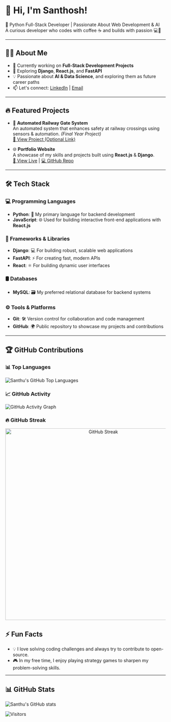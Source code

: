 # 👋 Hi, I'm Santhosh!
🚀 Python Full-Stack Developer | Passionate About Web Development & AI  
A curious developer who codes with coffee ☕ and builds with passion 💻💙

---

## 👨‍💻 About Me
- 🔭 Currently working on **Full-Stack Development Projects**
- 🌱 Exploring **Django**, **React.js**, and **FastAPI**
- 💡 Passionate about **AI & Data Science**, and exploring them as future career paths
- 📫 Let's connect: [LinkedIn](https://www.linkedin.com/in/santhosh-s-478b88252) | [Email](mailto:santhu.santhu7788@gmail.com)

---

## 🔥 Featured Projects
- 🚉 **Automated Railway Gate System**  
  An automated system that enhances safety at railway crossings using sensors & automation. *(Final Year Project)*  
  [🔗 View Project (Optional Link)](#)

- 🌐 **Portfolio Website**  
  A showcase of my skills and projects built using **React.js** & **Django**.  
  [🔗 View Live](#) | [💻 GitHub Repo](#)

---

## 🛠 Tech Stack

### 💻 Programming Languages
- **Python**: 🐍 My primary language for backend development
- **JavaScript**: 🌐 Used for building interactive front-end applications with **React.js**

### 🚀 Frameworks & Libraries
- **Django**: 💻 For building robust, scalable web applications
- **FastAPI**: ⚡ For creating fast, modern APIs
- **React**: ⚛️ For building dynamic user interfaces

### 🛢️ Databases
- **MySQL**: 🗃️ My preferred relational database for backend systems

### ⚙️ Tools & Platforms
- **Git**: 🛠️ Version control for collaboration and code management
- **GitHub**: 🌍 Public repository to showcase my projects and contributions

---

## 🏆 GitHub Contributions

### 📊 Top Languages
![Santhu's GitHub Top Languages](https://github-readme-stats.vercel.app/api/top-langs/?username=Santhouu&theme=radical)

### 📈 GitHub Activity
![GitHub Activity Graph](https://github-readme-activity-graph.vercel.app/graph?username=Santhouu&theme=react-dark)

### 🔥 GitHub Streak

<p align="center">
  <img src="https://streak-stats.demolab.com?user=Santhouu&theme=tokyonight&hide_border=true&date_format=M%20j%5B%2C%20Y%5D"
       alt="GitHub Streak" 
       width="600" />
</p>



## ⚡ Fun Facts
- 💡 I love solving coding challenges and always try to contribute to open-source.
- 🎮 In my free time, I enjoy playing strategy games to sharpen my problem-solving skills.

---

## 📊 GitHub Stats
![Santhu's GitHub stats](https://github-readme-stats.vercel.app/api?username=Santhouu&show_icons=true&theme=radical)

![Visitors](https://komarev.com/ghpvc/?username=Santhouu&color=blue&style=flat-square)
